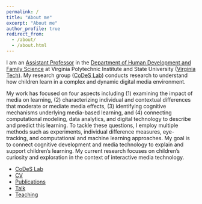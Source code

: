 ```yaml
---
permalink: /
title: "About me"
excerpt: "About me"
author_profile: true
redirect_from: 
  - /about/
  - /about.html
---
```


I am an [Assistant Professor](https://liberalarts.vt.edu/departments-and-schools/department-of-human-development-and-family-science/faculty/koeun-choi.html) in the [Department of Human Development and Family Science](https://liberalarts.vt.edu/departments-and-schools/department-of-human-development-and-family-science.html/) at Virginia Polytechnic Institute and State University ([Virginia Tech](https://vt.edu/)). My research group ([CoDeS Lab](http://kchoi.org/)) conducts research to understand how children learn in a complex and dynamic digital media environment.

My work has focused on four aspects including (1) examining the impact of media on learning, (2) characterizing individual and contextual differences that moderate or mediate media effects, (3) identifying cognitive mechanisms underlying media-based learning, and (4) connecting computational modeling, data analytics, and digital technology to describe and predict this learning. To tackle these questions, I employ multiple methods such as experiments, individual difference measures, eye-tracking, and computational and machine learning approaches. My goal is to connect cognitive development and media technology to explain and support children’s learning. My current research focuses on children’s curiosity and exploration in the context of interactive media technology.

* [CoDeS Lab](http://kchoi.org/)
* [CV](https://koeunchoi.github.io/files/ChoiCV.pdf)
* [Publications](http://kchoi.org/publications/)
* [Talk](https://koeunchoi.github.io/talk)
* [Teaching](http://kchoi.org/teaching/)
